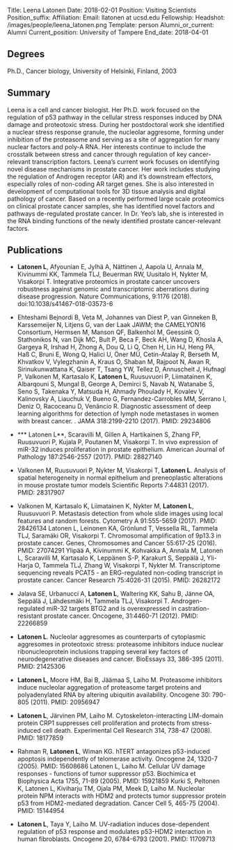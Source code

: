 Title: Leena Latonen
Date: 2018-02-01
Position: Visiting Scientists
Position_suffix: 
Affiliation: 
Email: llatonen at ucsd.edu
Fellowship: 
Headshot: /images/people/leena_latonen.png
Template: person
Alumni_or_current: Alumni
Current_position: University of Tampere
End_date: 2018-04-01
<!-- Status: draft -->



## Degrees
Ph.D., Cancer biology, University of Helsinki, Finland, 2003<br>

## Summary
Leena is a cell and cancer biologist. Her Ph.D. work focused on the regulation of p53 pathway in the cellular stress responses induced by DNA damage and proteotoxic stress. During her postdoctoral work she identified a nuclear stress response granule, the nucleolar aggresome, forming under inhibition of the proteasome and serving as a site of aggregation for many nuclear factors and poly-A RNA. Her interests continue to include the crosstalk between stress and cancer through regulation of key cancer-relevant transcription factors.Leena’s current work focuses on identifying novel disease mechanisms in prostate cancer. Her work includes studying the regulation of Androgen receptor (AR) and it’s downstream effectors, especially roles of non-coding AR target genes. She is also interested in development of computational tools for 3D tissue analysis and digital pathology of cancer. Based on a recently performed large scale proteomics on clinical prostate cancer samples, she has identified novel factors and pathways de-regulated prostate cancer. In Dr. Yeo’s lab, she is interested in the RNA binding functions of the newly identified prostate cancer-relevant factors.



## Publications
* **Latonen L**, Afyounian E, Jylhä A, Nättinen J, Aapola U, Annala M, Kivinummi KK, Tammela TLJ, Beuerman RW, Uusitalo H, Nykter M, Visakorpi T. Integrative proteomics in prostate cancer uncovers robustness against genomic and transcriptomic aberrations during disease progression. Nature Communications, 9:1176 (2018). doi:10.1038/s41467-018-03573-6

* Ehteshami Bejnordi B, Veta M, Johannes van Diest P, van Ginneken B, Karssemeijer N, Litjens G, van der Laak JAWM; the CAMELYON16 Consortium, Hermsen M, Manson QF, Balkenhol M, Geessink O, Stathonikos N, van Dijk MC, Bult P, Beca F, Beck AH, Wang D, Khosla A, Gargeya R, Irshad H, Zhong A, Dou Q, Li Q, Chen H, Lin HJ, Heng PA, Haß C, Bruni E, Wong Q, Halici U, Öner MÜ, Cetin-Atalay R, Berseth M, Khvatkov V, Vylegzhanin A, Kraus O, Shaban M, Rajpoot N, Awan R, Sirinukunwattana K, Qaiser T, Tsang YW, Tellez D, Annuscheit J, Hufnagl P, Valkonen M, Kartasalo K, **Latonen L**, Ruusuvuori P, Liimatainen K, Albarqouni S, Mungal B, George A, Demirci S, Navab N, Watanabe S, Seno S, Takenaka Y, Matsuda H, Ahmady Phoulady H, Kovalev V, Kalinovsky A, Liauchuk V, Bueno G, Fernandez-Carrobles MM, Serrano I, Deniz O, Racoceanu D, Venâncio R. Diagnostic  assessment  of  deep  learning  algorithms  for detection of lymph node metastases in women with breast cancer. . JAMA 318:2199-2210 (2017). PMID: 29234806

* *** Latonen L**, Scaravilli M, Gillen A, Hartikainen S, Zhang FP, Ruusuvuori P, Kujala P, Poutanen M, Visakorpi T. In vivo expression of miR-32 induces proliferation in prostate epithelium. American Journal of Pathology 187:2546-2557 (2017). PMID: 28827140* Valkonen M, Ruusuvuori P, Nykter M, Visakorpi T, **Latonen L**. Analysis of spatial heterogeneity in normal epithelium and preneoplastic alterations in mouse prostate tumor models Scientific Reports 7:44831 (2017). PMID: 28317907

* Valkonen M, Kartasalo K, Liimatainen K, Nykter M, **Latonen L**, Ruusuvuori P. Metastasis detection from whole slide images using local features and random forests. Cytometry A 91:555-5659 (2017). PMID: 28426134Latonen L, Leinonen KA, Grönlund T, Vessella RL, Tammela TLJ, Saramäki OR, Visakorpi T. Chromosomal amplification of 9p13.3 in prostate cancer. Genes, Chromosomes and Cancer 55:617-25 (2016). PMID: 27074291Ylipää A, Kivinummi K, Kohvakka A, Annala M, Latonen L, Scaravilli M, Kartasalo K, Leppänen S-P, Karakurt S, Seppälä J, Yli-Harja O, Tammela TLJ, Zhang W, Visakorpi T, Nykter M. Transcriptome sequencing reveals PCAT5 - an ERG-regulated non-coding transcript in prostate cancer. Cancer Research 75:4026-31 (2015). PMID: 26282172

* Jalava SE, Urbanucci A, **Latonen L**, Waltering KK, Sahu B, Jänne OA, Seppälä J,  Lähdesmäki H, Tammela TLJ, Visakorpi T. Androgen-regulated miR-32 targets BTG2 and is overexpressed in castration-resistant prostate cancer. Oncogene, 31:4460-71 (2012). PMID: 22266859

* **Latonen L**. Nucleolar aggresomes as counterparts of cytoplasmic aggresomes in proteotoxic stress: proteasome inhibitors induce nuclear ribonucleoprotein inclusions trapping several key factors of neurodegenerative diseases and cancer. BioEssays 33, 386-395 (2011). PMID: 21425306

* **Latonen L**, Moore HM, Bai B, Jäämaa S, Laiho M. Proteasome inhibitors induce nucleolar aggregation of proteasome target proteins and polyadenylated RNA by altering ubiquitin availability. Oncogene 30: 790-805 (2011). PMID: 20956947

* **Latonen L**, Järvinen PM, Laiho M. Cytoskeleton-interacting LIM-domain protein CRP1 suppresses cell proliferation and protects from stress-induced cell death. Experimental Cell Research 314, 738-47 (2008). PMID: 18177859

* Rahman R, **Latonen L**, Wiman KG. hTERT antagonizes p53-induced apoptosis independently of telomerase activity. Oncogene 24, 1320-7 (2005). PMID: 15608686Latonen L, Laiho M. Cellular UV damage responses - functions of tumor suppressor p53. Biochimica et Biophysica Acta 1755, 71-89 (2005). PMID: 15921859Kurki S, Peltonen K, Latonen L, Kiviharju TM, Ojala PM, Meek D, Laiho M. Nucleolar protein NPM interacts with HDM2 and protects tumor suppressor protein p53 from HDM2-mediated degradation. Cancer Cell 5, 465-75 (2004). PMID: 15144954

* **Latonen L**, Taya Y, Laiho M. UV-radiation induces dose-dependent regulation of p53 response and modulates p53-HDM2 interaction in human fibroblasts. Oncogene 20, 6784-6793 (2001). PMID: 11709713